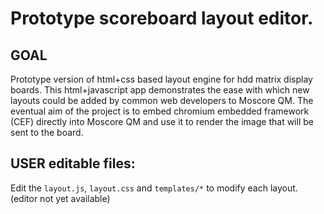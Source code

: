 Prototype scoreboard layout editor.
===

GOAL
---
Prototype version of html+css based layout engine for hdd matrix display boards.
This html+javascript app demonstrates the ease with which new layouts could be added
by common web developers to Moscore QM. The eventual aim of the project is to embed
chromium embedded framework (CEF) directly into Moscore QM and use it to render the image
that will be sent to the board.

USER editable files:
---
Edit the `layout.js`, `layout.css` and `templates/*` to modify each layout. (editor not yet available)

